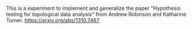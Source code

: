 This is a experiment to implement and generalize the paper "Hypothesis testing for topological data analysis" from Andrew Robinson and Katharine Turner.
https://arxiv.org/abs/1310.7467

